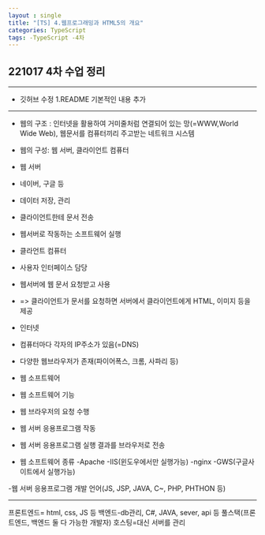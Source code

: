 ```yaml
---
layout : single
title: "[TS] 4.웹프로그래밍과 HTML5의 개요"
categories: TypeScript
tags: -TypeScript -4차 
---
```


## 221017 4차 수업 정리
---------
* 깃허브 수정
1.README 기본적인 내용 추가
---------
- 웹의 구조 : 인터넷을 활용하여 거미줄처럼 연결되어 있는 망(=WWW,World Wide Web), 웹문서를 컴퓨터끼리 주고받는 네트워크 시스템
- 웹의 구성: 웹 서버, 클라이언트 컴퓨터 
- 웹 서버
 - 네이버, 구글 등
 - 데이터 저장, 관리
 - 클라이언트한테 문서 전송
 - 웹서버로 작동하는 소프트웨어 실행
- 클라언트 컴퓨터
 - 사용자 인터페이스 담당
 - 웹서버에 웹 문서 요청받고 사용
- => 클라이언트가 문서를 요청하면 서버에서 클라이언트에게 HTML, 이미지 등을 제공

- 인터넷
 - 컴퓨터마다 각자의 IP주소가 있음(=DNS)

- 다양한 웹브라우저가 존재(파이어폭스, 크롬, 사파리 등)

- 웹 소프트웨어
 - 웹 소프트웨어 기능
  - 웹 브라우저의 요청 수행
  - 웹 서버 응용프로그램 작동
  - 웹 서버 응용프로그램 실행 결과를 브라우저로 전송
 - 웹 소프트웨어 종류
  -Apache
  -IIS(윈도우에서만 실행가능)
  -nginx
  -GWS(구글사이트에서 실행가능)

-웹 서버 응용프로그램 개발 언어(JS, JSP, JAVA, C~, PHP, PHTHON 등)

---------
프론트엔드= html, css, JS 등
백엔드-db관리, C#, JAVA, sever, api 등
풀스택(프론트엔드, 백엔드 둘 다 가능한 개발자)
호스팅=대신 서버를 관리
